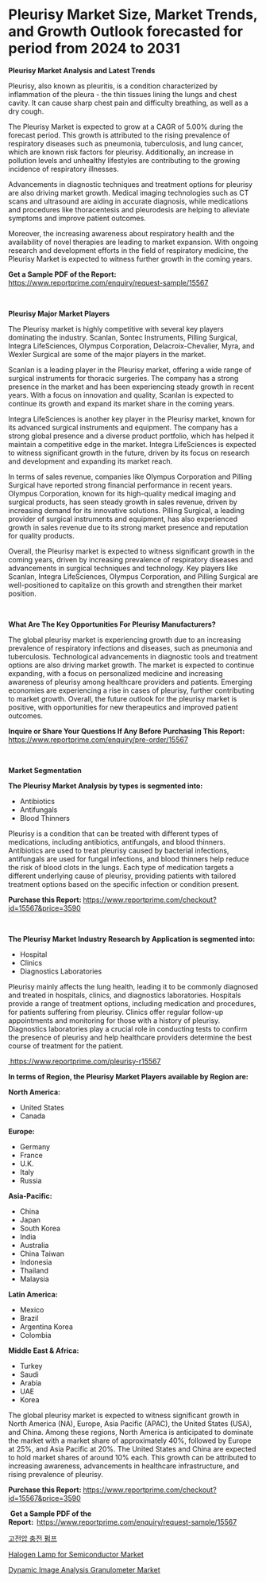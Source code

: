 <p><h1>Pleurisy Market Size, Market Trends, and Growth Outlook forecasted for period from 2024 to 2031</h1></p><p><strong>Pleurisy Market Analysis and Latest Trends</strong></p>
<p><p>Pleurisy, also known as pleuritis, is a condition characterized by inflammation of the pleura - the thin tissues lining the lungs and chest cavity. It can cause sharp chest pain and difficulty breathing, as well as a dry cough.</p><p>The Pleurisy Market is expected to grow at a CAGR of 5.00% during the forecast period. This growth is attributed to the rising prevalence of respiratory diseases such as pneumonia, tuberculosis, and lung cancer, which are known risk factors for pleurisy. Additionally, an increase in pollution levels and unhealthy lifestyles are contributing to the growing incidence of respiratory illnesses.</p><p>Advancements in diagnostic techniques and treatment options for pleurisy are also driving market growth. Medical imaging technologies such as CT scans and ultrasound are aiding in accurate diagnosis, while medications and procedures like thoracentesis and pleurodesis are helping to alleviate symptoms and improve patient outcomes.</p><p>Moreover, the increasing awareness about respiratory health and the availability of novel therapies are leading to market expansion. With ongoing research and development efforts in the field of respiratory medicine, the Pleurisy Market is expected to witness further growth in the coming years.</p></p>
<p><strong>Get a Sample PDF of the Report:&nbsp;</strong> <a href="https://www.reportprime.com/enquiry/request-sample/15567">https://www.reportprime.com/enquiry/request-sample/15567</a></p>
<p>&nbsp;</p>
<p><strong>Pleurisy Major Market Players</strong></p>
<p><p>The Pleurisy market is highly competitive with several key players dominating the industry. Scanlan, Sontec Instruments, Pilling Surgical, Integra LifeSciences, Olympus Corporation, Delacroix-Chevalier, Myra, and Wexler Surgical are some of the major players in the market.</p><p>Scanlan is a leading player in the Pleurisy market, offering a wide range of surgical instruments for thoracic surgeries. The company has a strong presence in the market and has been experiencing steady growth in recent years. With a focus on innovation and quality, Scanlan is expected to continue its growth and expand its market share in the coming years.</p><p>Integra LifeSciences is another key player in the Pleurisy market, known for its advanced surgical instruments and equipment. The company has a strong global presence and a diverse product portfolio, which has helped it maintain a competitive edge in the market. Integra LifeSciences is expected to witness significant growth in the future, driven by its focus on research and development and expanding its market reach.</p><p>In terms of sales revenue, companies like Olympus Corporation and Pilling Surgical have reported strong financial performance in recent years. Olympus Corporation, known for its high-quality medical imaging and surgical products, has seen steady growth in sales revenue, driven by increasing demand for its innovative solutions. Pilling Surgical, a leading provider of surgical instruments and equipment, has also experienced growth in sales revenue due to its strong market presence and reputation for quality products.</p><p>Overall, the Pleurisy market is expected to witness significant growth in the coming years, driven by increasing prevalence of respiratory diseases and advancements in surgical techniques and technology. Key players like Scanlan, Integra LifeSciences, Olympus Corporation, and Pilling Surgical are well-positioned to capitalize on this growth and strengthen their market position.</p></p>
<p>&nbsp;</p>
<p><strong>What Are The Key Opportunities For Pleurisy Manufacturers?</strong></p>
<p><p>The global pleurisy market is experiencing growth due to an increasing prevalence of respiratory infections and diseases, such as pneumonia and tuberculosis. Technological advancements in diagnostic tools and treatment options are also driving market growth. The market is expected to continue expanding, with a focus on personalized medicine and increasing awareness of pleurisy among healthcare providers and patients. Emerging economies are experiencing a rise in cases of pleurisy, further contributing to market growth. Overall, the future outlook for the pleurisy market is positive, with opportunities for new therapeutics and improved patient outcomes.</p></p>
<p><strong>Inquire or Share Your Questions If Any Before Purchasing This Report:</strong> <a href="https://www.reportprime.com/enquiry/pre-order/15567">https://www.reportprime.com/enquiry/pre-order/15567</a></p>
<p>&nbsp;</p>
<p><strong>Market Segmentation</strong></p>
<p><strong>The Pleurisy Market Analysis by types is segmented into:</strong></p>
<p><ul><li>Antibiotics</li><li>Antifungals</li><li>Blood Thinners</li></ul></p>
<p><p>Pleurisy is a condition that can be treated with different types of medications, including antibiotics, antifungals, and blood thinners. Antibiotics are used to treat pleurisy caused by bacterial infections, antifungals are used for fungal infections, and blood thinners help reduce the risk of blood clots in the lungs. Each type of medication targets a different underlying cause of pleurisy, providing patients with tailored treatment options based on the specific infection or condition present.</p></p>
<p><strong>Purchase this Report:&nbsp;</strong><a href="https://www.reportprime.com/checkout?id=15567&price=3590">https://www.reportprime.com/checkout?id=15567&price=3590</a></p>
<p>&nbsp;</p>
<p><strong>The Pleurisy Market Industry Research by Application is segmented into:</strong></p>
<p><ul><li>Hospital</li><li>Clinics</li><li>Diagnostics Laboratories</li></ul></p>
<p><p>Pleurisy mainly affects the lung health, leading it to be commonly diagnosed and treated in hospitals, clinics, and diagnostics laboratories. Hospitals provide a range of treatment options, including medication and procedures, for patients suffering from pleurisy. Clinics offer regular follow-up appointments and monitoring for those with a history of pleurisy. Diagnostics laboratories play a crucial role in conducting tests to confirm the presence of pleurisy and help healthcare providers determine the best course of treatment for the patient.</p></p>
<p><a href="https://www.reportprime.com/pleurisy-r15567">&nbsp;https://www.reportprime.com/pleurisy-r15567</a></p>
<p><strong>In terms of Region, the Pleurisy Market Players available by Region are:</strong></p>
<p>
    <p> <strong> North America: </strong>
        <ul>
            <li>United States</li>
            <li>Canada</li>
        </ul>
        </p> 
    <p> <strong> Europe: </strong>
        <ul>
            <li>Germany</li>
            <li>France</li>
            <li>U.K.</li>
            <li>Italy</li>
            <li>Russia</li>
        </ul>
        </p> 
    <p> <strong> Asia-Pacific: </strong>
        <ul>
            <li>China</li>
            <li>Japan</li>
            <li>South Korea</li>
            <li>India</li>
            <li>Australia</li>
            <li>China Taiwan</li>
            <li>Indonesia</li>
            <li>Thailand</li>
            <li>Malaysia</li>
        </ul>
        </p> 
    <p> <strong> Latin America: </strong>
        <ul>
            <li>Mexico</li>
            <li>Brazil</li>
            <li>Argentina Korea</li>
            <li>Colombia</li>
        </ul>
        </p> 
    <p> <strong> Middle East & Africa: </strong>
        <ul>
            <li>Turkey</li>
            <li>Saudi</li>
            <li>Arabia</li>
            <li>UAE</li>
            <li>Korea</li>
        </ul>
    </p>
    </p>
<p><p>The global pleurisy market is expected to witness significant growth in North America (NA), Europe, Asia Pacific (APAC), the United States (USA), and China. Among these regions, North America is anticipated to dominate the market with a market share of approximately 40%, followed by Europe at 25%, and Asia Pacific at 20%. The United States and China are expected to hold market shares of around 10% each. This growth can be attributed to increasing awareness, advancements in healthcare infrastructure, and rising prevalence of pleurisy.</p></p>
<p><strong>Purchase this Report: </strong><a href="https://www.reportprime.com/checkout?id=15567&price=3590">https://www.reportprime.com/checkout?id=15567&price=3590</a></p>
<p>&nbsp;<strong>Get a Sample PDF of the Report:&nbsp;&nbsp;</strong><a href="https://www.reportprime.com/enquiry/request-sample/15567">https://www.reportprime.com/enquiry/request-sample/15567</a></p>
<p><strong></strong></p>
<p><p><a href="https://github.com/sougarounis/Market-Research-Report-List-3/blob/main/180713823592.md">고전압 충전 펌프</a></p><p><a href="https://cute-banjo-8ca.notion.site/Halogen-Lamp-for-Semiconductor-Market-Research-Report-Its-History-and-Forecast-2024-to-2031-dc087753038842a4b70db641d2d4dacc">Halogen Lamp for Semiconductor Market</a></p><p><a href="https://meowing-lemming-dd3.notion.site/Dynamic-Image-Analysis-Granulometer-Market-Exploring-Market-Share-Market-Trends-and-Future-Growth-20d9240d486444c2b7bff9fe55a4fade">Dynamic Image Analysis Granulometer Market</a></p></p>